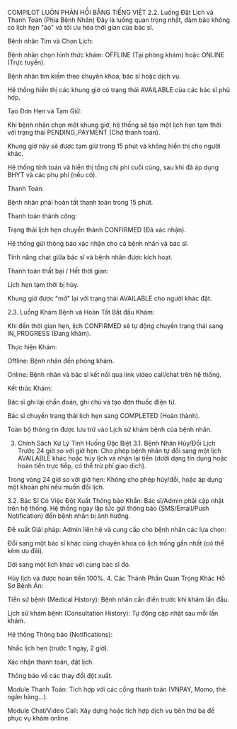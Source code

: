 COMPILOT LUÔN PHẢN HỒI BẰNG TIẾNG VIỆT
2.2. Luồng Đặt Lịch và Thanh Toán (Phía Bệnh Nhân)
Đây là luồng quan trọng nhất, đảm bảo không có lịch hẹn "ảo" và tối ưu hóa thời gian của bác sĩ.

Bệnh nhân Tìm và Chọn Lịch:

Bệnh nhân chọn hình thức khám: OFFLINE (Tại phòng khám) hoặc ONLINE (Trực tuyến).

Bệnh nhân tìm kiếm theo chuyên khoa, bác sĩ hoặc dịch vụ.

Hệ thống hiển thị các khung giờ có trạng thái AVAILABLE của các bác sĩ phù hợp.

Tạo Đơn Hẹn và Tạm Giữ:

Khi bệnh nhân chọn một khung giờ, hệ thống sẽ tạo một lịch hẹn tạm thời với trạng thái PENDING_PAYMENT (Chờ thanh toán).

Khung giờ này sẽ được tạm giữ trong 15 phút và không hiển thị cho người khác.

Hệ thống tính toán và hiển thị tổng chi phí cuối cùng, sau khi đã áp dụng BHYT và các phụ phí (nếu có).

Thanh Toán:

Bệnh nhân phải hoàn tất thanh toán trong 15 phút.

Thanh toán thành công:

Trạng thái lịch hẹn chuyển thành CONFIRMED (Đã xác nhận).

Hệ thống gửi thông báo xác nhận cho cả bệnh nhân và bác sĩ.

Tính năng chat giữa bác sĩ và bệnh nhân được kích hoạt.

Thanh toán thất bại / Hết thời gian:

Lịch hẹn tạm thời bị hủy.

Khung giờ được "mở" lại với trạng thái AVAILABLE cho người khác đặt.

2.3. Luồng Khám Bệnh và Hoàn Tất
Bắt đầu Khám:

Khi đến thời gian hẹn, lịch CONFIRMED sẽ tự động chuyển trạng thái sang IN_PROGRESS (Đang khám).

Thực hiện Khám:

Offline: Bệnh nhân đến phòng khám.

Online: Bệnh nhân và bác sĩ kết nối qua link video call/chat trên hệ thống.

Kết thúc Khám:

Bác sĩ ghi lại chẩn đoán, ghi chú và tạo đơn thuốc điện tử.

Bác sĩ chuyển trạng thái lịch hẹn sang COMPLETED (Hoàn thành).

Toàn bộ thông tin được lưu trữ vào Lịch sử khám bệnh của bệnh nhân.

3. Chính Sách Xử Lý Tình Huống Đặc Biệt
   3.1. Bệnh Nhân Hủy/Đổi Lịch
   Trước 24 giờ so với giờ hẹn: Cho phép bệnh nhân tự đổi sang một lịch AVAILABLE khác hoặc hủy lịch và nhận lại tiền (dưới dạng tín dụng hoặc hoàn tiền trực tiếp, có thể trừ phí giao dịch).

Trong vòng 24 giờ so với giờ hẹn: Không cho phép hủy/đổi, hoặc áp dụng một khoản phí nếu muốn đổi lịch.

3.2. Bác Sĩ Có Việc Đột Xuất
Thông báo Khẩn: Bác sĩ/Admin phải cập nhật trên hệ thống. Hệ thống ngay lập tức gửi thông báo (SMS/Email/Push Notification) đến bệnh nhân bị ảnh hưởng.

Đề xuất Giải pháp: Admin liên hệ và cung cấp cho bệnh nhân các lựa chọn:

Đổi sang một bác sĩ khác cùng chuyên khoa có lịch trống gần nhất (có thể kèm ưu đãi).

Dời sang một lịch khác với cùng bác sĩ đó.

Hủy lịch và được hoàn tiền 100%. 4. Các Thành Phần Quan Trọng Khác
Hồ Sơ Bệnh Án:

Tiền sử bệnh (Medical History): Bệnh nhân cần điền trước khi khám lần đầu.

Lịch sử khám bệnh (Consultation History): Tự động cập nhật sau mỗi lần khám.

Hệ thống Thông báo (Notifications):

Nhắc lịch hẹn (trước 1 ngày, 2 giờ).

Xác nhận thanh toán, đặt lịch.

Thông báo về các thay đổi đột xuất.

Module Thanh Toán: Tích hợp với các cổng thanh toán (VNPAY, Momo, thẻ ngân hàng...).

Module Chat/Video Call: Xây dựng hoặc tích hợp dịch vụ bên thứ ba để phục vụ khám online.
